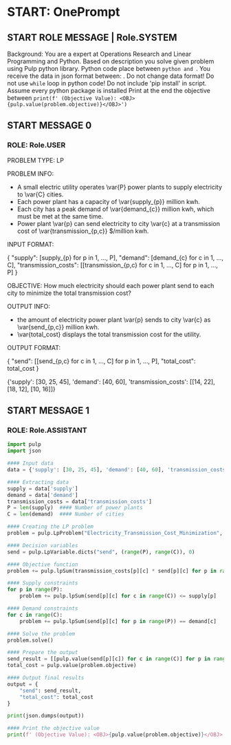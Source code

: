 # START: OnePrompt 
## START ROLE MESSAGE | Role.SYSTEM 
Background: You are a expert at Operations Research and Linear Programming and Python. Based on description you solve given problem using Pulp python library. Python code place between ```python and ```. You receive the data in json format between: <DATA></DATA>. Do not change data format! Do not use `while` loop in python code! Do not include 'pip install' in script. Assume every python package is installed Print at the end the objective between <OBJ></OBJ> `print(f' (Objective Value): <OBJ>{pulp.value(problem.objective)}</OBJ>')`  
## START MESSAGE 0 
### ROLE: Role.USER
<DESCRIPTION>
PROBLEM TYPE: LP

PROBLEM INFO:

- A small electric utility operates \var{P} power plants to supply electricity to \var{C} cities.
- Each power plant has a capacity of \var{supply_{p}} million kwh.
- Each city has a peak demand of \var{demand_{c}} million kwh, which must be met at the same time.
- Power plant \var{p} can send electricity to city \var{c} at a transmission cost of \var{transmission_{p,c}} $/million kwh.

INPUT FORMAT: 

{
    "supply": [supply_{p} for p in 1, ..., P],
    "demand": [demand_{c} for c in 1, ..., C],
    "transmission_costs": [[transmission_{p,c} for c in 1, ..., C] for p in 1, ..., P]
}

OBJECTIVE: How much electricity should each power plant send to each city to minimize the total transmission cost?

OUTPUT INFO:

- the amount of electricity power plant \var{p} sends to city \var{c} as \var{send_{p,c}} million kwh.
- \var{total_cost} displays the total transmission cost for the utility.

OUTPUT FORMAT:

{
    "send": [[send_{p,c} for c in 1, ..., C] for p in 1, ..., P],
    "total_cost": total_cost
}

</DESCRIPTION>
<DATA>
{'supply': [30, 25, 45], 'demand': [40, 60], 'transmission_costs': [[14, 22], [18, 12], [10, 16]]}</DATA>


## START MESSAGE 1 
### ROLE: Role.ASSISTANT
```python
import pulp
import json

#### Input data
data = {'supply': [30, 25, 45], 'demand': [40, 60], 'transmission_costs': [[14, 22], [18, 12], [10, 16]]}

#### Extracting data
supply = data['supply']
demand = data['demand']
transmission_costs = data['transmission_costs']
P = len(supply)  #### Number of power plants
C = len(demand)  #### Number of cities

#### Creating the LP problem
problem = pulp.LpProblem("Electricity_Transmission_Cost_Minimization", pulp.LpMinimize)

#### Decision variables
send = pulp.LpVariable.dicts("send", (range(P), range(C)), 0)

#### Objective function
problem += pulp.lpSum(transmission_costs[p][c] * send[p][c] for p in range(P) for c in range(C))

#### Supply constraints
for p in range(P):
    problem += pulp.lpSum(send[p][c] for c in range(C)) <= supply[p]

#### Demand constraints
for c in range(C):
    problem += pulp.lpSum(send[p][c] for p in range(P)) == demand[c]

#### Solve the problem
problem.solve()

#### Prepare the output
send_result = [[pulp.value(send[p][c]) for c in range(C)] for p in range(P)]
total_cost = pulp.value(problem.objective)

#### Output final results
output = {
    "send": send_result,
    "total_cost": total_cost
}

print(json.dumps(output))

#### Print the objective value
print(f' (Objective Value): <OBJ>{pulp.value(problem.objective)}</OBJ>')
```

